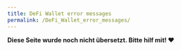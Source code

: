 ```yaml
---
title: DeFi Wallet error messages
permalink: /DeFi_Wallet_error_messages/
---
```


**Diese Seite wurde noch nicht übersetzt. Bitte hilf mit! ❤**

